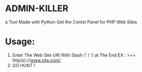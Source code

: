 # ADMIN-KILLER
a Tool Made with Python Get the Contol Panel for PHP Web Sites
# Usage:
1) Enter The Web Site URl With Slash (' / ') at The End 
EX : >>> http(s)://www.site.com/
2) GO HUNT !
